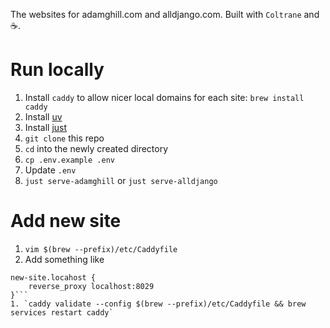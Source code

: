 The websites for adamghill.com and alldjango.com. Built with `Coltrane` and ☕️.

# Run locally

1. Install `caddy` to allow nicer local domains for each site: `brew install caddy`
1. Install [uv](https://docs.astral.sh/uv/getting-started/installation/)
1. Install [just](https://docs.astral.sh/uv/getting-started/installation/)
1. `git clone` this repo
1. `cd` into the newly created directory
1. `cp .env.example .env`
1. Update `.env`
1. `just serve-adamghill` or `just serve-alldjango`

# Add new site

1. `vim $(brew --prefix)/etc/Caddyfile`
1. Add something like
```
new-site.locahost {
    reverse_proxy localhost:8029
}```
1. `caddy validate --config $(brew --prefix)/etc/Caddyfile && brew services restart caddy`
